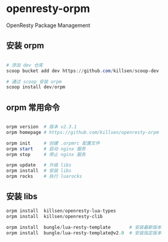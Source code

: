 # openresty-orpm

OpenResty Package Management

## 安装 orpm

```PowerShell

# 添加 dev 仓库
scoop bucket add dev https://github.com/killsen/scoop-dev

# 通过 scoop 安装 orpm
scoop install dev/orpm

```

## orpm 常用命令

```PowerShell

orpm version  # 版本 v2.3.1
orpm homepage # https://github.com/killsen/openresty-orpm

orpm init     # 创建 .orpmrc 配置文件
orpm start    # 启动 nginx 服务
orpm stop     # 停止 nginx 服务

orpm update   # 升级 libs
orpm install  # 安装 libs
orpm rocks    # 执行 luarocks

```

## 安装 libs

```PowerShell
orpm install  killsen/openresty-lua-types
orpm install  killsen/openresty-clib

orpm install  bungle/lua-resty-template       # 安装最新版本
orpm install  bungle/lua-resty-template@v2.0  # 安装指定版本
```
